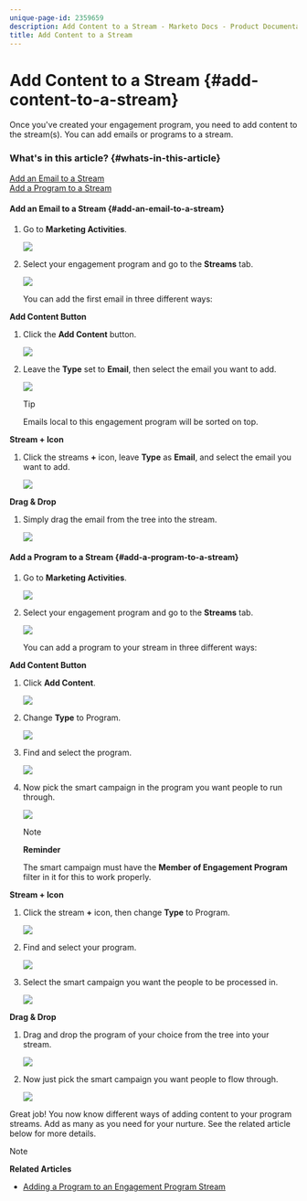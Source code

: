```yaml
---
unique-page-id: 2359659
description: Add Content to a Stream - Marketo Docs - Product Documentation
title: Add Content to a Stream
---
```


# Add Content to a Stream {#add-content-to-a-stream}

Once you've created your engagement program, you need to add content to the stream(s). You can add emails or programs to a stream.

### What's in this article? {#whats-in-this-article}

[Add an Email to a Stream](#add-an-email-to-a-stream)  
[Add a Program to a Stream](#add-a-program-to-a-stream)

#### Add an Email to a Stream {#add-an-email-to-a-stream}

1. Go to **Marketing Activities**.

   ![](assets/login-marketing-activities-1.png)

1. Select your engagement program and go to the&nbsp;**Streams**&nbsp;tab.

   ![](assets/streamstab.jpg)

   You can add the first email in three different ways:

**Add Content Button**

1. Click the **Add Content** button.

   ![](assets/addcontentbutton.jpg)

1. Leave the **Type** set to **Email**, then select the email you want to add.

   ![](assets/image2014-9-15-15-3a44-3a58.png)

   >[!TIP]
   >
   >Emails local to this engagement program will be sorted on top.

**Stream + Icon**

1. Click the streams **+** icon, leave **Type** as **Email**, and select the email you want to add.

   ![](assets/image2014-9-15-15-3a45-3a25.png)

**Drag & Drop**

1. Simply drag the email from the tree into the stream.

   ![](assets/dragstreamcontent.jpg)

#### Add a Program to a Stream {#add-a-program-to-a-stream}

1. Go to **Marketing Activities**.

   ![](assets/login-marketing-activities-1.png)

1. Select your engagement program and go to the **Streams** tab.

   ![](assets/streamstab.jpg)

   You can add a program to your stream in three different ways:

**Add Content Button**

1. Click **Add Content**.

   ![](assets/image2014-9-15-15-3a45-3a51.png)

1. Change **Type** to Program.

   ![](assets/image2014-9-15-15-3a46-3a0.png)

1. Find and select the program.

   ![](assets/image2014-9-15-15-3a46-3a11.png)

1. Now pick the smart campaign in the program you want people to run through.

   ![](assets/image2014-9-15-15-3a46-3a17.png)

   >[!NOTE]
   >
   >**Reminder**
   >
   >
   >The smart campaign must have the **Member of Engagement Program** filter in it for this to work properly.

**Stream + Icon**

1. Click the stream **+** icon, then change **Type** to Program.

   ![](assets/image2014-9-15-15-3a46-3a43.png)

1. Find and select your program.

   ![](assets/image2014-9-15-15-3a46-3a49.png)

1. Select the smart campaign you want the people to be processed in.

   ![](assets/image2014-9-15-15-3a46-3a54.png)

**Drag & Drop**

1. Drag and drop the program of your choice from the tree into your stream.

   ![](assets/streamcadence.jpg)

1. Now just pick the smart campaign you want people to flow through.

   ![](assets/image2014-9-15-15-3a47-3a8.png)

Great job! You now know different ways of adding content to your program streams. Add as many as you need for your nurture. See the related article below for more details.

>[!NOTE]
>
>**Related Articles**
>
>* [Adding a Program to an Engagement Program Stream](adding-a-program-to-an-engagement-program-stream.md)
>

